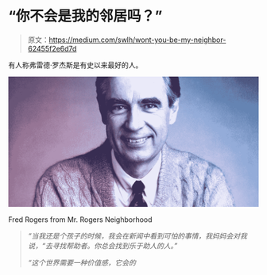 # “你不会是我的邻居吗？”

> 原文：<https://medium.com/swlh/wont-you-be-my-neighbor-62455f2e6d7d>

有人称弗雷德·罗杰斯是有史以来最好的人。

![](img/7c235b8c471c4d31ff729867ad230f0e.png)

Fred Rogers from Mr. Rogers Neighborhood

> *“当我还是个孩子的时候，我会在新闻中看到可怕的事情，我妈妈会对我说，“去寻找帮助者。你总会找到乐于助人的人。”*
> 
> *“这个世界需要一种价值感，它会的*